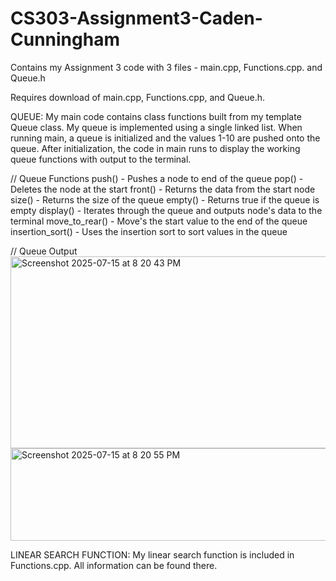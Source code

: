 # CS303-Assignment3-Caden-Cunningham
Contains my Assignment 3 code with 3 files - main.cpp, Functions.cpp. and Queue.h

Requires download of main.cpp, Functions.cpp, and Queue.h.

QUEUE: My main code contains class functions built from my template Queue class. My queue is implemented using a single linked list. When running main, a queue is initialized and the values 1-10 are pushed onto the queue. After initialization, the code in main runs to display the working queue functions with output to the terminal.

// Queue Functions
push() - Pushes a node to end of the queue
pop() - Deletes the node at the start
front() - Returns the data from the start node
size() - Returns the size of the queue
empty() - Returns true if the queue is empty
display() - Iterates through the queue and outputs node's data to the terminal
move_to_rear() - Move's the start value to the end of the queue 
insertion_sort() - Uses the insertion sort to sort values in the queue

// Queue Output 
<img width="565" height="307" alt="Screenshot 2025-07-15 at 8 20 43 PM" src="https://github.com/user-attachments/assets/039e2f19-2161-40ea-8829-935c54112527" />
<img width="575" height="148" alt="Screenshot 2025-07-15 at 8 20 55 PM" src="https://github.com/user-attachments/assets/fcbae150-4302-4a9b-9ba0-d4ef91cd2763" />


LINEAR SEARCH FUNCTION: My linear search function is included in Functions.cpp. All information can be found there.
